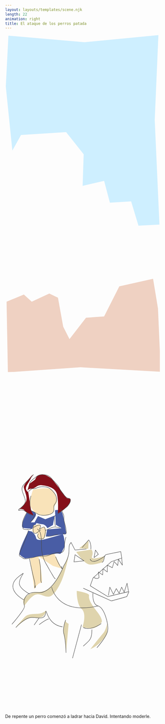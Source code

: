 ```yaml
---
layout: layouts/templates/scene.njk
length: 22
animation: right
title: El ataque de los perros patada
---
```


<svg viewBox="0 0 590 1280" xmlns="http://www.w3.org/2000/svg" xml:space="preserve" style="fill-rule:evenodd;clip-rule:evenodd;stroke-linejoin:round;stroke-miterlimit:2">
<g transform="matrix(.99928 0 0 .99963 .835 2.843)"><path style="fill:none" d="M-.836-2.844h590.427v1280.48H-.836z"/><clipPath id="a"><path d="M-.836-2.844h590.427v1280.48H-.836z"/></clipPath><g clip-path="url(#a)"><path d="m5.408 1013.07 66.004-27.001 30 27.001 66.996-31.001 33 16 20 110.001 24 47 63-81 69-5 58.004-114.001 128.778-28.856 18.718 112.877 10.5 239.98-305.996-17-277 19-5.004-268Z" style="fill:#efd1c2" transform="matrix(1.00072 0 0 1.00037 -.836 -2.844)"/><path d="m12.475 3.494-10.004 193 25.004 243 32.992-59.004 172.008-10.996 66.996 84-4 120 82-19 22 83 80.996-5.004 28.008 92.004 79.996-4-17.996-397 13.996-322-282 27-289.996-25Z" style="fill:#ceefff" transform="matrix(1.00072 0 0 1.00037 -.836 -2.844)"/></g></g>
</svg>


<svg viewBox="0 0 590 1280" xmlns="http://www.w3.org/2000/svg" xml:space="preserve" style="fill-rule:evenodd;clip-rule:evenodd;stroke-linejoin:round;stroke-miterlimit:10">
<path style="fill:none" d="M-.836-2.844h590.427v1280.48H-.836z" transform="matrix(.99928 0 0 .99963 .835 2.843)"/><path d="M83.088 534.026s-30.887 54.429-12.996 57c17.891 2.57 36.996 3 36.996 3l14-24H97.092s28.738-25.821 17.992-36.004c-10.746-10.184-20.891-6.235-31.996.004Z" style="fill:#495da5"/><path d="m125.092 546.026-13.008 24s17.383 5.894 30.004 7c12.621 1.105 18.996 14.996 18.996 14.996l21.008-11.996 7-36-36.004 14-27.996-12Z" style="fill:#495da5"/><path d="M190.092 524.026s21.933-6.504 28 11c6.066 17.504 14.992 78.996 14.992 78.996l-77.996 10.004 4.996-27.004 55.004-4.996-21.996-13-3-55Z" style="fill:#495da5"/><path d="M89.084 602.022s-42.957 81.847-32.992 91.004c9.965 9.156 20.996 14 20.996 14s96.566-13.778 113.996-18.004c17.43-4.227 18.199 9.351 28.008-11.996 9.808-21.348 8.68-10.153 6.992-35.004-1.687-24.852-6.996-26.996-6.996-26.996l-67 19s-31.516 8.765-34.004-5.004c-2.488-13.77-16-24-16-24l-13-3Z" style="fill:#495da5"/><path d="m318.092 639.026-36.008 29.996 35.008 1.004 1-31ZM271.092 682.026s30.648 46.187 51 48c20.351 1.812 48.996-9 48.996-9l8-23s-54.613 19.07-48 1c6.613-18.071-2-26-2-26l-57.996 9ZM241.088 702.026s-12.902 61.441-25.996 90c-13.094 28.558-30.856 59.547-50.004 60-19.148.453-32.25-14.778-51.004-7.004-18.754 7.773-39.992 41.004-39.992 41.004s-13.445-18.93 2-32c15.445-13.071 28.805-20.211 53-20 24.195.211 47.656-17.625 62-39 14.344-21.375 49.996-93 49.996-93ZM273.088 830.026s-1.25 50.589 19 69c20.25 18.41 3 68 3 68s29.121 9.402 46 3c16.879-6.403 26-20 26-20s9.734-8.086-18.004-43.004-31.203-50.836-28.996-59.996c2.207-9.161-47-17-47-17ZM157.092 904.026s-13.641 11.949-31.004 13c-17.363 1.05-39.242-.305-51 12-11.758 12.304-35 39-35 39s36.766-31.153 52.996-35.004c16.231-3.852 29.473.953 44.008-2.996 14.535-3.95 20-26 20-26ZM231.088 939.026s-14.059 36.148-6.996 58c7.062 21.854 8 68.004 8 68.004l9.996-110.004s-15.449-6.465-11-16ZM389.088 953.026s-4.961 26.007-13.004 34.996c-8.043 8.988-50.996 63.008-50.996 63.008s20.039-7.86 36-24c15.961-16.15 27.238-26.92 28-41.004.762-14.082 0-33 0-33Z" style="fill:#dfd4ad"/><path d="m115.092 407.026-23.004 17-8 29s1.781-10.891 17-11c15.219-.11 19.305-14.797 38.004-13 18.699 1.796 50.473 7.472 57.992 31.996 7.52 24.523 4.004 75.004 4.004 75.004s33.484-20.746 39.004-29c5.519-8.254 14.043-24.411 6.996-27-7.047-2.59-9.637 3.468-18-9-8.363-12.469-44.871-60.598-53.996-68-9.125-7.403-26.766-18.25-42.004-14s-17.996 18-17.996 18Z" style="fill:#85101a"/><path d="M105.088 389.026s-35.48 36.496-33.996 48c1.484 11.504 15.57 38.07 9 53-6.57 14.929-28.004 30-28.004 30s16.055-3.625 22.004 5c5.949 8.625 33.996 18 33.996 18l-8.996-18-11-70s-16.906-8.438-4.004-28c12.902-19.563 21-38 21-38Z" style="fill:#85101a"/><path d="M106.092 447.026s-17.837 48.987-9.382 62.845c8.456 13.858 16.452 26.576 33.374 31.151 16.922 4.574 33.645 3.086 44.008-2.996s12.926-12.211 12-22c-.926-9.789 12.851-16.454 11-28-1.852-11.547-7.492-37.918-26.004-45-18.512-7.082-61.227 1.75-64.996 4ZM108.088 582.026s-10.598 23.894 1.004 26c11.601 2.105 16 6 16 6s-7.914 16.48 7 20c14.914 3.519 19-5.2 23-21 4-15.801-5-25-5-25l-20.004 4s9.27-12.512-.004-14.004c-9.273-1.492-21.996 4.004-21.996 4.004ZM95.084 706.022l16 118s14.449-25.676 25.008-23.996c10.558 1.679-.238-44.453-1.004-64-.766-19.547-9-37-9-37l-31.004 6.996ZM188.088 690.026l27.004 55-33.008-10.004-55.996-36.996 62-8Z" style="fill:#f9e3b9"/><path d="M300.188 413.594c-.426-.216-.906-.029-1.344.062-.393.082-.795.137-1.188.219-.392.082-.763.168-1.156.25-.393.082-.795.169-1.188.25l-1.187.25-12.937 2.687c-5.888 1.223-11.808 2.395-17.688 3.657-.434.093-.884.114-1.281.312-.516.257-.919.679-1.375 1.031-.469.363-1.059.614-1.406 1.094-.41.566-.548 1.292-.813 1.938-.253.618-.537 1.241-.75 1.875-.245.73-.333 1.498-.5 2.25-.405 1.829-.771 3.68-1.219 5.5-.572 2.324-1.442 5.243-4.062 5.875a.492.492 0 0 0-.375.594c.065.269.324.44.593.374 2.471-.604 3.676-2.796 4.407-5.062.743-2.304 1.133-4.703 1.656-7.062.159-.718.234-1.461.469-2.157.207-.614.477-1.211.718-1.812.231-.574.327-1.217.688-1.719.29-.403.793-.574 1.188-.875.407-.311.76-.737 1.218-.969.32-.161.712-.117 1.063-.187 5.896-1.179 11.768-2.465 17.656-3.688 4.318-.896 8.651-1.791 12.969-2.687 1.177-.245 2.353-.475 3.531-.719.425-.088.856-.193 1.281-.281.162-.034.631-.037.532-.156-.043-.052.051.152.062.218.019.115.012.229.031.344.059.353.129.678.188 1.031.172 1.036.358 2.089.531 3.125.46 2.763.915 5.518 1.375 8.282.115.69.229 1.402.344 2.093.025.154.156.46.031.563-.316.258-.805.336-1.188.468-.556.192-1.131.402-1.687.594-1.669.576-3.331 1.143-5 1.719-4.451 1.535-8.893 3.058-13.344 4.594-1.112.384-2.231.77-3.343 1.156-.582.202-1.209.332-1.75.625-.403.218-.687.574-1.032.875-.948.828-1.899 1.667-2.844 2.5-2.49 2.198-4.977 4.396-7.468 6.594-8.212 7.245-16.413 14.505-24.625 21.75-2.464 2.173-4.943 4.326-7.407 6.5-.821.724-1.65 1.46-2.468 2.187-.438.389-.972.712-1.313 1.188-.288.403-.327.91-.5 1.375-.313.842-.63 1.687-.937 2.531-1.382 3.799-2.775 7.607-4.156 11.406-.154.422-.284.828-.438 1.25l-.469 1.282c-.153.422-.315.827-.469 1.25-.17.469-.423.991-.281 1.5.157.559.7.783 1.157 1.062.37.227.722.46 1.093.688l1.125.687 1.125.687c.371.228.723.461 1.094.688 4.131 2.53 8.275 5.032 12.406 7.562 3.396 2.08 6.792 4.171 10.188 6.25l6.781 4.157c1.509.924 3.022 1.857 4.531 2.781.755.462 1.527.913 2.281 1.375l1.126.687c.377.232.747.488 1.124.719.347.213.697.456 1.094.563.719.193 1.427-.053 2.125-.219l1.719-.406c.566-.134 1.121-.272 1.688-.407.566-.134 1.121-.272 1.687-.406 1.132-.268 2.274-.512 3.406-.781 1.699-.403 3.396-.816 5.094-1.219 2.83-.671 5.67-1.36 8.5-2.031 6.793-1.611 13.582-3.201 20.375-4.813 2.264-.537 4.517-1.087 6.781-1.624l1.844-.438.531-.125c-.081.189-.138.374-.218.563-.244.568-.507 1.15-.75 1.718-.231.537-.458 1.057-.688 1.594-.921 2.149-1.829 4.289-2.75 6.438-.199.465-.358 1.187-.844 1.437-.221.114-.509.152-.75.219-.412.115-.837.26-1.25.375l-1.218.343c-2.063.576-4.125 1.144-6.188 1.719-6.189 1.727-12.374 3.461-18.562 5.188-2.889.806-5.8 1.6-8.688 2.406-.413.115-.808.223-1.219.344-.355.104-.693.337-1.062.312-.349-.023-.621-.29-.938-.437-.371-.174-.751-.332-1.125-.5-1.496-.672-3.003-1.36-4.5-2.032-4.864-2.182-9.73-4.348-14.594-6.531-16.836-7.555-33.663-15.132-50.5-22.687a.555.555 0 0 0-.718.281c-.12.268.013.567.281.687 16.837 7.555 33.663 15.133 50.5 22.688 5.238 2.35 10.481 4.681 15.719 7.031 1.496.672 2.995 1.379 4.5 2.031.432.188.842.5 1.312.532.486.033.936-.218 1.406-.344.414-.111.807-.229 1.219-.344 1.238-.345 2.481-.717 3.719-1.062 4.126-1.152 8.249-2.286 12.375-3.438 4.951-1.381 9.924-2.774 14.875-4.156 1.65-.461 3.287-.914 4.938-1.375.552-.154 1.101-.267 1.5-.719.381-.433.557-1.008.781-1.531.23-.537.457-1.088.687-1.625.691-1.612 1.372-3.232 2.063-4.844.23-.537.457-1.056.687-1.594.23-.537.458-1.087.688-1.624.169-.396.441-.823.5-1.25.185-1.35-1.38-.826-2.094-.657-.566.135-1.153.241-1.719.375-1.698.403-3.395.816-5.093 1.219-9.057 2.15-18.1 4.319-27.157 6.469-2.83.672-5.669 1.328-8.5 2-1.698.403-3.395.815-5.093 1.218-.567.135-1.122.272-1.688.407l-1.719.406c-.512.122-1.098.359-1.625.219-.291-.078-.557-.313-.812-.469l-1.125-.687-1.125-.688-1.125-.688c-.755-.461-1.527-.944-2.281-1.406-1.51-.924-3.022-1.826-4.532-2.75-2.264-1.386-4.517-2.77-6.781-4.156-3.396-2.079-6.791-4.171-10.187-6.25-4.126-2.525-8.25-5.037-12.376-7.562-.37-.228-.754-.461-1.124-.688-.742-.454-1.477-.921-2.219-1.375-.182-.111-.63-.259-.688-.469-.06-.218.144-.575.219-.781.162-.447.338-.897.5-1.344.153-.422.315-.828.469-1.25.153-.422.284-.859.437-1.281 1.381-3.799 2.775-7.607 4.156-11.406.307-.845.606-1.685.907-2.532.135-.379.17-.798.406-1.124.298-.414.773-.665 1.156-1 .824-.722 1.648-1.463 2.469-2.188 2.874-2.536 5.751-5.057 8.625-7.594 7.8-6.884 15.574-13.772 23.375-20.656 2.805-2.476 5.632-4.962 8.438-7.438.629-.555 1.248-1.097 1.874-1.656.285-.254.508-.601.844-.781.495-.265 1.063-.349 1.594-.531.557-.191 1.131-.402 1.688-.594l3.343-1.156c4.451-1.536 8.893-3.058 13.344-4.594l3.344-1.156c.556-.192 1.1-.371 1.656-.563.508-.175 1.112-.307 1.531-.656.698-.58.25-1.816.125-2.563-.057-.345-.098-.685-.156-1.031-.518-3.108-1.044-6.235-1.563-9.343-.057-.346-.129-.686-.187-1.032-.058-.345-.099-.686-.156-1.031-.097-.579-.145-1.959-.781-2.281ZM226.094 613.031a.498.498 0 0 0-.5.5c-.16 7.876-.131 16.522-4.25 23.531-1.621 2.759-3.866 5.197-6.125 7.438-3.623 3.594-7.585 6.825-11.25 10.375a.53.53 0 0 0 0 .75.53.53 0 0 0 .75.031c4.125-4 8.57-7.643 12.562-11.781 1.837-1.904 3.629-3.992 4.969-6.281 4.2-7.177 4.182-15.971 4.344-24.032a.527.527 0 0 0-.5-.531ZM86 355.906c-.219.196-.258.532-.062.75 1.128 1.261 2.331 2.464 3.5 3.688 1.089 1.141 2.205 2.398 2.875 3.844 1.247 2.69 1.671 5.538 2.156 8.437.293 1.75.541 3.492.781 5.25.159 1.166.358 2.328.469 3.5.165 1.746.188 3.529.281 5.281.468 8.844-.091 17.722 1.063 26.532 1.106 8.45 3.544 16.944 7.031 24.718 1.774 3.957 3.966 7.696 6.094 11.469 2.68 4.754 5.4 9.476 8.156 14.187 2.143 3.665 4.281 7.331 6.468 10.969.938 1.559 1.9 3.102 2.844 4.657.454.747.861 1.535 1.406 2.218.79.99 1.842 1.782 2.75 2.656.201.193.496.169.688-.031.192-.2.2-.526 0-.719-.876-.842-1.895-1.578-2.656-2.531-.885-1.107-1.548-2.448-2.282-3.656a652.443 652.443 0 0 1-2.812-4.687c-2.169-3.645-4.341-7.269-6.469-10.938a1048.64 1048.64 0 0 1-8.093-14.219c-1.807-3.229-3.675-6.432-5.188-9.812-3.44-7.685-5.819-16.055-6.906-24.407-1.066-8.19-.666-16.457-.938-24.687-.077-2.352-.154-4.751-.375-7.094-.167-1.769-.478-3.552-.718-5.312-.56-4.107-1.052-8.425-2.813-12.219-1.419-3.058-4.305-5.328-6.5-7.781-.195-.219-.531-.258-.75-.063Z" style="fill:#4b4b4b;fill-rule:nonzero" transform="matrix(1.48561 0 0 1.48562 -5.075 65.814)"/><path d="M75.938 345.031a.5.5 0 0 0-.469.531c.313 3.937-.483 7.835-.75 11.75-.108 1.584-.124 3.214.156 4.782a9.453 9.453 0 0 0 1.219 3.281 6.6 6.6 0 0 0 1.5 1.687c4.303 3.493 9.258-1.739 12.375-4.437a57.74 57.74 0 0 1 2.062-1.719 24.818 24.818 0 0 1 2.657-1.781.522.522 0 0 0 .187-.719.522.522 0 0 0-.719-.187c-1.504.891-2.845 1.877-4.187 3-.705.59-1.368 1.21-2.063 1.812-2.444 2.12-6.355 5.883-9.656 3.219a6.264 6.264 0 0 1-1.094-1.125 6.52 6.52 0 0 1-.875-1.656c-.382-1.049-.535-2.172-.593-3.281-.084-1.596.033-3.194.187-4.782.321-3.306.858-6.576.594-9.906a.5.5 0 0 0-.531-.469Z" style="fill:#4b4b4b;fill-rule:nonzero" transform="matrix(1.48561 0 0 1.48562 -5.075 65.814)"/><path d="M90.313 345.656c-1.009.017-2.039.239-3 .532-1.532.466-2.96 1.202-4.375 1.937-2.346 1.218-4.61 2.533-7.125 3.375a.522.522 0 0 0-.313.656.488.488 0 0 0 .625.313c2.566-.859 4.886-2.231 7.281-3.469 1.361-.704 2.747-1.401 4.219-1.844.87-.262 1.774-.456 2.688-.468.417-.006.901.052 1.312.124 1.918.338 2.589.973 2.094 2.969a10.62 10.62 0 0 1-.313 1c-.612 1.726-1.465 3.356-2.125 5.063a17.11 17.11 0 0 0-.656 2.125c-.069.285.121.556.406.625a.505.505 0 0 0 .625-.375c.163-.675.344-1.353.594-2 .191-.494.489-1.14.719-1.657.255-.573.531-1.174.781-1.75.832-1.914 2.373-5.572-.469-6.624a6.982 6.982 0 0 0-1.468-.407 8.39 8.39 0 0 0-1.5-.125ZM60.313 312.438c-.249-.156-.564-.062-.719.187-4.344 6.944-8.518 14.202-10.875 22.094-1.103 3.691-1.926 7.789-1.313 11.656.204 1.283.744 2.425 1.125 3.656.426 1.373.182 2.689.188 4.094.003.813.105 1.738.781 2.281.483.388 1.353.573 1.844.719.902.269 1.789.478 2.719.625 3.213.509 6.486.326 9.718.125 1.263-.078 2.61-.028 3.844-.344 1.74-.445 3.252-1.612 4.875-2.343a.494.494 0 0 0 .25-.657.528.528 0 0 0-.687-.25c-1.562.704-3.017 1.823-4.688 2.25-1.596.408-3.395.348-5.031.438-3.139.172-6.351.217-9.438-.469-1.085-.241-1.482-.38-2.531-.75-.08-.028-.153-.103-.219-.156-.707-.575-.422-2.083-.375-2.813.088-1.363-.041-2.486-.5-3.781-.326-.923-.692-1.808-.843-2.781-.659-4.227.419-8.711 1.75-12.688 2.419-7.23 6.283-13.908 10.312-20.343.156-.249.061-.595-.187-.75Z" style="fill:#4b4b4b;fill-rule:nonzero" transform="matrix(1.48561 0 0 1.48562 -5.075 65.814)"/><path d="M81.344 316.625a.544.544 0 0 0-.719.25c-3.692 7.542-7.011 15.35-12.406 21.875a.516.516 0 0 0 .062.719.479.479 0 0 0 .688-.063c5.45-6.587 8.888-14.449 12.625-22.062a.544.544 0 0 0-.25-.719ZM101.906 350.875c-.738.136-1.466.44-2.093.719-2.505 1.112-4.757 2.82-7.407 3.594a.504.504 0 0 0 .282.968c2.697-.79 4.98-2.493 7.531-3.625.922-.409 2.351-1.061 3.343-.5.602.341.856 1.136 1.094 1.719.658 1.611 1.041 3.337 1.25 5.062.665 5.487-.522 11.054-2 16.313-.198.704-.414 1.393-.625 2.094-.329 1.094-.54 1.927-1.531 2.562-1.126.722-2.516.992-3.812 1.188-1.158.175-2.389.387-3.563.25-2.872-.335-4.975-2.561-6.219-5.031-.463-.921-.988-2.106-1-3.157-.012-1.188 1.247-2.584 1.75-3.593a.542.542 0 0 0-.25-.719c-.262-.131-.588-.044-.718.219-.636 1.278-1.859 2.578-1.844 4.093.014 1.429.744 3.003 1.437 4.219 1.448 2.54 3.711 4.684 6.719 5.031 1.27.147 2.591-.09 3.844-.281 1.446-.221 2.967-.538 4.218-1.344 1.207-.777 1.572-1.796 1.969-3.125.319-1.064.653-2.144.938-3.219 1.433-5.402 2.51-11.135 1.562-16.718-.305-1.799-.849-3.578-1.656-5.219-.247-.502-.57-.939-1.063-1.219-.656-.373-1.417-.417-2.156-.281ZM137.844 369.469c-3.559.999-7.1 2.087-10.656 3.093-2.507.71-5.049 1.406-7.626 1.813-3.463.547-6.954.124-10.437.125-.278 0-.5.222-.5.5s.222.5.5.5c3.538 0 7.073.417 10.594-.125 6.257-.963 12.327-3.204 18.406-4.906a.538.538 0 0 0 .375-.657c-.079-.282-.374-.422-.656-.343Z" style="fill:#4b4b4b;fill-rule:nonzero" transform="matrix(1.48561 0 0 1.48562 -5.075 65.814)"/><path d="M129.562 350.688c-3.058.302-6.074 1.422-8.906 2.562-4.919 1.98-9.609 4.512-14.5 6.562-.256.108-.357.401-.25.657.108.256.4.357.656.25 5.483-2.297 10.713-5.207 16.313-7.219 2.184-.785 4.459-1.525 6.781-1.75 4.61-.446 9.195 1.242 13.719 1.844a.516.516 0 0 0 .594-.438.57.57 0 0 0-.469-.625c-4.614-.61-9.236-2.308-13.938-1.843ZM132.5 321.312a.5.5 0 0 0-.719.094c-.832 1.077-2.094 2.022-2.562 3.344-.319.9-.153 2.035-.125 2.906.041 1.324.131 2.65.25 3.969.532 5.914 1.618 11.76 2.312 17.656a.505.505 0 0 0 1-.125c-.691-5.886-1.766-11.719-2.281-17.625a68.802 68.802 0 0 1-.219-3.906c-.019-.654-.052-1.315-.062-1.969a1.58 1.58 0 0 1 .094-.562c.432-1.19 1.652-2.061 2.406-3.032a.537.537 0 0 0-.094-.75ZM143.844 304.094a.491.491 0 0 0-.656.25.505.505 0 0 0 .281.656c3.601 1.525 5.243 5.111 6.656 8.531.583 1.412 1.095 2.855 1.719 4.25.61 1.365 1.205 2.583 1.468 4.063.739 4.152.008 8.411.75 12.562 1.14 6.372 3.191 12.549 4.407 18.906.212 1.111.435 2.224.593 3.344.259 1.835.299 3.665.532 5.5.198 1.557.536 3.053.031 4.594-.445 1.357-2.213 2.603-3.625 2.031-1.333-.54-2.315-1.871-3.406-2.75-.229-.184-.535-.166-.719.063-.184.228-.166.566.063.75 1.187.953 2.202 2.358 3.656 2.937 2.458.98 4.917-1.369 5.312-3.687.259-1.514-.168-3.031-.312-4.532-.162-1.69-.261-3.379-.5-5.062-.323-2.271-.77-4.515-1.282-6.75-1.185-5.182-2.803-10.297-3.75-15.531-.749-4.146-.007-8.411-.75-12.563-.363-2.031-1.341-3.765-2.124-5.656-.591-1.424-1.124-2.873-1.75-4.281-1.429-3.211-3.238-6.198-6.594-7.625ZM98.156 247.844a40.815 40.815 0 0 0-6.781.687c-3.949.742-7.435 2.846-11.281 3.907-1.002.276-2.05.531-3.094.562-1.817.054-3.578-.241-5.375.219-1.082.276-2.097 1.155-2.937 1.843-1.871 1.533-3.59 3.277-5.313 4.969a.53.53 0 0 0 .75.75c1.814-1.782 3.623-3.611 5.625-5.187.607-.478 1.353-1.151 2.125-1.344 1.715-.429 3.419-.134 5.156-.188 1.129-.034 2.26-.294 3.344-.593 3.815-1.053 7.273-3.172 11.188-3.907 4.696-.881 9.706-.788 14.437-.25 2.699.308 5.532.742 8 1.938 5.337 2.587 9.736 6.989 13.469 11.5 2.438 2.946 4.651 6.047 6 9.656 1.855 4.964 2.152 10.663-.157 15.532-1.513 3.191-4.379 5.5-5.124 9.062-1.042 4.979 1.009 10.548-1.563 15.219-2.579 4.683-9.102 6.63-13.937 7.593a53.055 53.055 0 0 1-13.844.907c-2.9-.193-5.865-.624-8.594-1.657-3.435-1.3-6.388-3.651-9.656-5.312-1.855-.943-3.706-1.987-5.656-2.719-1.468-.55-3.634-1.06-4.594-2.469a1.894 1.894 0 0 1-.219-.406c-.204-.57-.412-1.109-.594-1.687a33.223 33.223 0 0 1-.5-1.75c-.585-2.314-.939-4.684-1.125-7.063-.234-3.002-.271-6.021-.281-9.031-.005-1.413-.029-2.839.094-4.25.363-4.171 1.599-8.228 2.312-12.344a.511.511 0 0 0-.406-.593.512.512 0 0 0-.594.406c-.718 4.144-1.946 8.237-2.312 12.437-.23 2.643-.111 5.321-.063 7.969.045 2.432.156 4.895.438 7.312.283 2.434.734 4.848 1.469 7.188.206.659.483 1.736.937 2.406 1.234 1.822 3.896 2.333 5.781 3.094 1.955.789 3.855 1.86 5.719 2.844 2.993 1.58 5.726 3.733 8.906 4.937 3.751 1.421 7.897 1.781 11.875 1.813 4.242.033 8.525-.366 12.657-1.344 4.801-1.136 10.549-3.171 13.093-7.781 2.661-4.822.585-10.377 1.657-15.5.719-3.439 3.595-5.757 5.062-8.844 2.434-5.12 2.139-11.117.188-16.344-1.491-3.992-3.99-7.448-6.75-10.656-3.734-4.338-8.004-8.569-13.219-11.094-2.902-1.405-6.293-1.861-9.469-2.156-2.246-.209-4.55-.324-6.844-.281Z" style="fill:#4b4b4b;fill-rule:nonzero" transform="matrix(1.48561 0 0 1.48562 -5.075 65.814)"/><path d="M76.281 217a.518.518 0 0 0-.718.094c-2.65 3.432-5.812 6.448-8.907 9.468-4.277 4.175-8.657 8.27-12.687 12.688-3.375 3.7-7.328 7.909-7.813 13.156-.319 3.453.567 6.928 1.625 10.188 1.484 4.572 3.477 8.952 5.032 13.5 1.148 3.359 2.2 6.97 1.812 10.562-.447 4.141-3.403 7.529-6.125 10.469-1.454 1.57-2.99 3.05-4.562 4.5-1.169 1.077-2.347 1.854-3.688 2.687-.592.369-1.212.735-1.719 1.219-.851.814-2.121 3.284-.187 3.688 1.285.268 2.743-.438 3.969-.688 1.277-.26 2.703-.167 4-.156.648.006 1.294.029 1.937.125 4.238.633 7.757 3.825 10.969 6.406 2.309 1.856 4.593 3.51 7.25 4.844.926.465 1.999.725 3 .969 2.082.506 4.198.817 6.312 1.156a.515.515 0 0 0 .594-.437.546.546 0 0 0-.437-.626c-2.087-.334-4.164-.625-6.219-1.124-.92-.224-1.931-.446-2.781-.876-.975-.492-1.956-1.005-2.875-1.593-1.454-.929-2.814-2.047-4.157-3.125-3.124-2.51-6.438-5.466-10.437-6.438-1.725-.419-3.461-.332-5.219-.312-.391.004-1.111-.022-1.562.031-.38.044-.818.159-1.188.25-.672.166-1.32.367-2 .5-.756.148-1.284.343-1.031-.594.038-.14.088-.309.156-.437a2.62 2.62 0 0 1 .281-.375c.308-.359.435-.489.813-.781.322-.249.718-.537 1.062-.75.793-.494 1.629-.935 2.375-1.5 1.203-.913 2.291-2.016 3.375-3.063 1.561-1.508 3.082-3.079 4.469-4.75 2.23-2.686 4.274-5.537 4.656-9.094.265-2.468-.162-4.862-.75-7.25-1.384-5.626-3.964-10.847-5.843-16.312-1.173-3.41-2.209-7.076-1.875-10.719.457-5 4.328-9.049 7.531-12.562 4.448-4.88 9.299-9.369 14-14 2.663-2.625 5.367-5.285 7.656-8.25a.483.483 0 0 0-.094-.688Z" style="fill:#4b4b4b;fill-rule:nonzero" transform="matrix(1.48561 0 0 1.48562 -5.075 65.814)"/><path d="M97.938 216.906c-4.013.26-7.955 1.243-11.438 3.094-1.989 1.057-3.657 2.48-5.406 3.875-1.435 1.144-2.895 2.219-4.344 3.344-4.934 3.831-9.659 7.857-11.406 14.093a.506.506 0 0 0 .344.626.507.507 0 0 0 .625-.344c1.781-6.369 6.909-10.383 11.937-14.25 1.164-.896 2.32-1.772 3.469-2.688 1.701-1.356 3.316-2.754 5.25-3.781 6.74-3.58 15.311-3.749 22.562-1.75 4.393 1.211 8.037 3.773 11.188 7 1.823 1.867 3.462 3.917 5.219 5.844 4.135 4.535 8.764 8.531 12.374 13.531 2.506 3.47 4.04 7.571 6.313 11.188 2.508 3.989 5.433 7.707 8.344 11.406 1.618 2.056 3.174 4.206 5.093 6 1.641 1.533 3.497 2.912 5.563 3.812 1.228.536 2.602.259 3.844.688.621.214 1.148.654 1.593 1.125 1.613 1.706 1.562 4.115 1.032 6.281-.282 1.152-.721 2.253-1.25 3.312a25.52 25.52 0 0 1-2.75 4.313c-1.393 1.774-2.935 3.409-4.532 5a128.266 128.266 0 0 1-8.874 8.031c-4.448 3.673-9.081 7.106-13.719 10.532a.543.543 0 0 0-.125.75c.174.235.514.267.75.093 5.009-3.7 10.012-7.397 14.781-11.406 3.087-2.596 6.086-5.335 8.906-8.219.949-.97 1.882-1.925 2.75-2.968a35.977 35.977 0 0 0 1.813-2.344c2.724-3.897 5.958-10.853 1.406-14.656-.431-.361-.9-.659-1.438-.844-1.116-.385-2.317-.181-3.437-.532-1.984-.621-4.093-2.317-5.594-3.718-2.249-2.102-4.051-4.708-5.937-7.125-2.555-3.275-5.129-6.575-7.344-10.094-2.288-3.635-3.823-7.73-6.344-11.219-3.635-5.032-8.303-9.062-12.468-13.625-1.766-1.934-3.418-3.969-5.25-5.843-3.279-3.355-7.09-6.055-11.657-7.313a36.227 36.227 0 0 0-11.843-1.219ZM65.75 431.625a.513.513 0 0 0-.406.594c2.553 12.833 5.156 25.63 8.125 38.375 1.484 6.373 3.107 12.721 4.719 19.062.786 3.097 1.069 6.249 1.156 9.438.034 1.249.064 2.205-.188 3.375-.216 1.007-1.124 3.715.313 4.219.37.129.845.087 1.187-.094 1.215-.645.834-2.516.719-3.594a24.596 24.596 0 0 1-.094-1.125c-.027-.492-.006-.43.032-.906a.534.534 0 0 0-.5-.563.51.51 0 0 0-.563.469c.029-.579.175-1.142.156-1.813-.103-3.726-.561-7.244-1.5-10.843-4.849-18.587-8.812-37.385-12.562-56.219-.054-.272-.322-.429-.594-.375Zm14.5 69.437c-.025.307-.057.407-.031.876.019.35.088.807.125 1.156.02.188.045.374.062.562.034.362.272 2.23-.593 2.032-.132-.031-.034-.732-.032-.75.056-.551.164-1.086.282-1.626.171-.787.143-1.535.187-2.25ZM90.625 433.469a.481.481 0 0 0-.406.562c.965 5.787 2.194 11.55 2.906 17.375.599 4.899.769 9.851.875 14.782.111 5.199.134 10.395.281 15.593.054 1.895.172 3.796.282 5.688.045.776.063 1.554.25 2.312.337 1.369 1.081 2.586 1.625 3.875.113.27.417.395.687.282a.522.522 0 0 0 .281-.688c-.521-1.235-1.237-2.408-1.562-3.719-.282-1.135-.214-2.403-.281-3.562-.083-1.411-.179-2.806-.219-4.219-.149-5.196-.193-10.397-.313-15.594-.114-4.964-.297-9.943-.906-14.875-.721-5.839-1.937-11.605-2.906-17.406a.513.513 0 0 0-.594-.406ZM132.875 427.031a.507.507 0 0 0-.281.657c3.382 8.49 7.086 16.892 12.156 24.531a77.574 77.574 0 0 0 2.5 3.531c.606.81 1.249 1.786 1.969 2.5.168.167.383.282.625.25.018-.002.17-.035.218-.062-.004-.008.005-.024 0-.032a.17.17 0 0 0 .032 0c.062-.013.27-.335.281-.406.147-.905-.325-1.996-.563-2.844-.331-1.18-.68-2.362-.937-3.562-.061-.287-.369-.468-.656-.406a.524.524 0 0 0-.407.624c.317 1.474.792 2.922 1.188 4.376.014.051.017.104.031.156-.023-.03-.039-.065-.062-.094a71.572 71.572 0 0 1-1.719-2.281c-.831-1.154-1.643-2.301-2.406-3.5-4.635-7.279-8.124-15.16-11.313-23.157a.507.507 0 0 0-.656-.281Z" style="fill:#4b4b4b;fill-rule:nonzero" transform="matrix(1.48561 0 0 1.48562 -5.075 65.814)"/><path d="M63.219 359.781c-.265-.085-.54.08-.625.344-2.041 6.36-4.189 12.679-6.344 19-2.353 6.901-4.826 13.776-7.875 20.406-1.054 2.293-2.219 4.51-3.375 6.75-2.101 4.072-4.251 8.327-5.312 12.813-.413 1.745-.782 3.826 0 5.531.982 2.143 3.63 2.526 5.437 3.656 1.42.888 2.376 2.342 3.875 3.157 2.187 1.187 4.707 1.731 7.188 1.593 3.246-.181 6.378-1.347 9.531-2.031 1.288-.279 2.628-.288 3.937-.375 1.22-.081 2.364-.281 3.563-.531 5.801-1.213 11.383-3.324 17.312-3.906 2.936-.289 5.933-.081 8.875-.032 3.011.05 5.954-.031 8.938-.468 3.422-.502 6.785-1.794 10-3 3.218-1.208 6.395-2.391 9.718-3.282 5.007-1.342 10.165-2.222 15.344-2.437 1.757-.073 3.547-.087 5.282-.375.324-.054.666-.121.968-.25.731-.313 1.462-.989 2.032-1.532 4.473-4.259 4.277-11.208 4.593-16.874.39-6.987 1.334-13.792 3.688-20.407a.536.536 0 0 0-.313-.687.535.535 0 0 0-.687.312c-2.387 6.712-3.356 13.662-3.75 20.75-.294 5.285-.094 12.169-4.281 16.156-.481.458-1.102 1.044-1.719 1.313-.677.295-1.452.252-2.188.313-1.492.123-2.972.19-4.469.25-4.961.197-9.993 1.152-14.781 2.437-3.914 1.05-7.637 2.55-11.437 3.937-2.621.957-5.347 1.937-8.125 2.344a44.654 44.654 0 0 1-5.844.469c-3.974.056-7.971-.359-11.937.031-5.969.587-11.568 2.714-17.407 3.938a24.956 24.956 0 0 1-3.468.5c-1.362.09-2.723.084-4.063.375-5.568 1.206-10.552 3.518-16.031.562-1.473-.794-2.38-2.247-3.781-3.125-1.485-.929-4.263-1.465-5.063-3.218-.821-1.801-.199-4.124.313-5.907 1.249-4.35 3.353-8.47 5.437-12.469 4.639-8.899 8.048-18.264 11.281-27.75 2-5.865 4.013-11.755 5.907-17.656.084-.264-.08-.54-.344-.625Z" style="fill:#4b4b4b;fill-rule:nonzero" transform="matrix(1.48561 0 0 1.48562 -5.075 65.814)"/><path d="M230.697 480.001c10.649 6.188 13.815 0 13.815 0l-1.839-13.815 11.052 7.368.918-15.657 11.055 8.289-.007-17.503 12.902 6.451 4.597-15.661 9.21 10.131 1.85-15.653 10.123 14.732-1.834-18.416M268.458 526.051l3.684-21.183 9.214 18.42 7.368-14.736 7.36 11.969 6.455-15.653 6.439 12.89 7.376-23.021 3.684 20.262M182.805 421.978l-2.763 18.42 25.788-2.763-23.025-15.657ZM231.618 429.346l3.68-19.345 7.372 11.056-11.052 8.289ZM201.218 403.554l16.585-19.338c7.497 8.153 5.526 23.946 5.526 23.946" style="fill:none;fill-rule:nonzero;stroke:#4b4b4b;stroke-width:1px" transform="matrix(1.48561 0 0 1.48562 -5.075 65.814)"/><path d="m212.277 407.241-29.476 2.76-10.127-19.338c-5.555 6.519-5.055 7.383-5.523 23.947-.467 16.563-12.901 34.994-12.901 34.994s-27.483 73.378-66.305 69.079c-38.822-4.299-37.955 26.961-35.005 34.073 2.95 7.113-32.235 46.971-32.235 46.971" style="fill:none;fill-rule:nonzero;stroke:#4b4b4b;stroke-width:1px" transform="matrix(1.48561 0 0 1.48562 -5.075 65.814)"/><path d="M51.101 537.103s-53.619-27.85-11.973-59.865c23.878-18.356.472-.331.628 17.957.117 13.61 26.081 27.138 26.081 27.138M122.939 504.868s12.952 72.478 119.731 47.831" style="fill:none;fill-rule:nonzero;stroke:#4b4b4b;stroke-width:1px" transform="matrix(1.48561 0 0 1.48562 -5.075 65.814)"/><path d="M228.858 519.604s-3.18 28.799 12.894 33.156c16.075 4.357 28.095 46.899 24.867 63.549-3.227 16.65-27.633 43.287-27.633 43.287" style="fill:none;fill-rule:nonzero;stroke:#4b4b4b;stroke-width:1px" transform="matrix(1.48561 0 0 1.48562 -5.075 65.814)"/><path d="M250.041 597.889s-25.557 19.28-46.053 10.131M199.379 600.648l-23.018 85.657M158.859 588.679s-8.955 21.859-4.605 35.919c4.349 14.06 5.529 47.892 5.529 47.892M30.836 608.016s23.248-26.212 41.452-25.784c18.204.428 33.555 6.573 34.994-11.973s1.188 29.958 43.284 35.915M90.708 583.153l-12.901 18.416" style="fill:none;fill-rule:nonzero;stroke:#4b4b4b;stroke-width:1px" transform="matrix(1.48561 0 0 1.48562 -5.075 65.814)"/><path d="M90.708 600.652s16.977-12.854 24.863-14.736M260.172 424.741s-32.447 25.766-38.682 8.289" style="fill:none;fill-rule:nonzero;stroke:#4b4b4b;stroke-width:1px" transform="matrix(1.48561 0 0 1.48562 -5.075 65.814)"/>
</svg>

De repente un perro comenzó a ladrar hacia David. Intentando moderle.